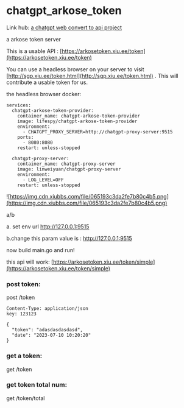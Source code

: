# chatgpt_arkose_token

Link hub: [a chatgpt web convert to api project](https://github.com/linweiyuan/go-chatgpt-api)

a arkose token server

This is a usable API : [https://arkosetoken.xiu.ee/token](https://arkosetoken.xiu.ee/token)

You can use a headless browser on your server to visit [http://sgp.xiu.ee/token.html](http://sgp.xiu.ee/token.html) . This will contribute a usable token for us.

the headless browser docker:

```
services:
  chatgpt-arkose-token-provider:
    container_name: chatgpt-arkose-token-provider
    image: lifespy/chatgpt-arkose-token-provider
    environment:
      - CHATGPT_PROXY_SERVER=http://chatgpt-proxy-server:9515
    ports:
      - 8080:8080
    restart: unless-stopped

  chatgpt-proxy-server:
    container_name: chatgpt-proxy-server
    image: linweiyuan/chatgpt-proxy-server
    environment:
      - LOG_LEVEL=OFF
    restart: unless-stopped
```

![https://img.cdn.xiubbs.com/file/065193c3da2fe7b80c4b5.png](https://img.cdn.xiubbs.com/file/065193c3da2fe7b80c4b5.png)

a/b

a. set env url http://127.0.0.1:9515

b.change this param value is : http://127.0.0.1:9515



now build main.go and run!

this api will work: [https://arkosetoken.xiu.ee/token/simple](https://arkosetoken.xiu.ee/token/simple)

### post token:

post /token

```
Content-Type: application/json
key: 123123

{
  "token": "adasdasdasdasd",
  "date": "2023-07-10 10:20:20"
}
```

### get a token:

get /token

### get token total num:

get /token/total
